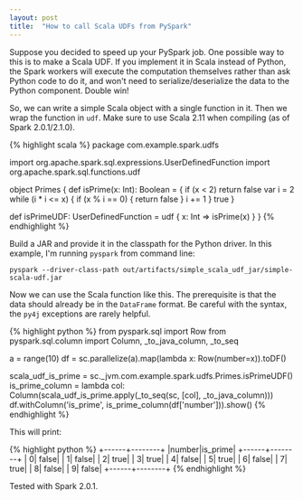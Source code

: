 ```yaml
---
layout: post
title:  "How to call Scala UDFs from PySpark"
---
```


Suppose you decided to speed up your PySpark job. One possible way to this is to make a Scala UDF. If you implement it in Scala instead of Python, the Spark workers will execute the computation themselves rather than ask Python code to do it, and won't need to serialize/deserialize the data to the Python component. Double win!

So, we can write a simple Scala object with a single function in it. Then we wrap the function in `udf`. Make sure to use Scala 2.11 when compiling (as of Spark 2.0.1/2.1.0). 

{% highlight scala %}
package com.example.spark.udfs

import org.apache.spark.sql.expressions.UserDefinedFunction
import org.apache.spark.sql.functions.udf

object Primes {
  def isPrime(x: Int): Boolean = {
    if (x < 2) return false
    var i = 2
    while (i * i <= x) {
      if (x % i == 0) {
        return false
      }
      i += 1
    }
    true
  }

  def isPrimeUDF: UserDefinedFunction = udf { x: Int => isPrime(x) }
}
{% endhighlight %}

Build a JAR and provide it in the classpath for the Python driver. In this example, I'm running `pyspark` from command line:

	pyspark --driver-class-path out/artifacts/simple_scala_udf_jar/simple-scala-udf.jar


Now we can use the Scala function like this. The prerequisite is that the data should already be in the `DataFrame` format. Be careful with the syntax, the `py4j` exceptions are rarely helpful.

{% highlight python %}
from pyspark.sql import Row
from pyspark.sql.column import Column, _to_java_column, _to_seq

a = range(10)
df = sc.parallelize(a).map(lambda x: Row(number=x)).toDF()

scala_udf_is_prime = sc._jvm.com.example.spark.udfs.Primes.isPrimeUDF()
is_prime_column = lambda col: Column(scala_udf_is_prime.apply(_to_seq(sc, [col], _to_java_column)))
df.withColumn('is_prime', is_prime_column(df['number'])).show()
{% endhighlight %}

This will print:

{% highlight python %}
+------+--------+
|number|is_prime|
+------+--------+
|     0|   false|
|     1|   false|
|     2|    true|
|     3|    true|
|     4|   false|
|     5|    true|
|     6|   false|
|     7|    true|
|     8|   false|
|     9|   false|
+------+--------+
{% endhighlight %}

Tested with Spark 2.0.1.
